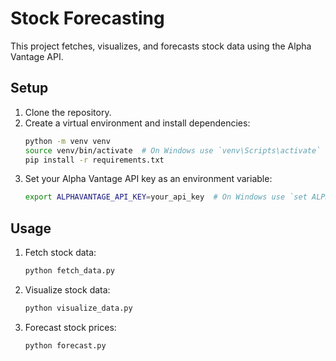 # Stock Forecasting

This project fetches, visualizes, and forecasts stock data using the Alpha Vantage API.

## Setup

1. Clone the repository.
2. Create a virtual environment and install dependencies:
    ```sh
    python -m venv venv
    source venv/bin/activate  # On Windows use `venv\Scripts\activate`
    pip install -r requirements.txt
    ```
3. Set your Alpha Vantage API key as an environment variable:
    ```sh
    export ALPHAVANTAGE_API_KEY=your_api_key  # On Windows use `set ALPHAVANTAGE_API_KEY=your_api_key`
    ```

## Usage

1. Fetch stock data:
    ```sh
    python fetch_data.py
    ```
2. Visualize stock data:
    ```sh
    python visualize_data.py
    ```
3. Forecast stock prices:
    ```sh
    python forecast.py
    ```
